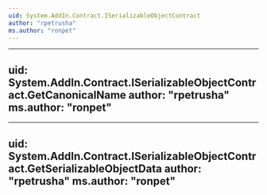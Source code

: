 ```yaml
---
uid: System.AddIn.Contract.ISerializableObjectContract
author: "rpetrusha"
ms.author: "ronpet"
---
```


---
uid: System.AddIn.Contract.ISerializableObjectContract.GetCanonicalName
author: "rpetrusha"
ms.author: "ronpet"
---

---
uid: System.AddIn.Contract.ISerializableObjectContract.GetSerializableObjectData
author: "rpetrusha"
ms.author: "ronpet"
---
